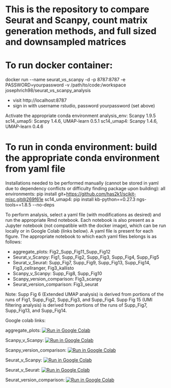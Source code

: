 # This is the repository to compare Seurat and Scanpy, count matrix generation methods, and full sized and downsampled matrices

# To run docker container:
docker run --name seurat_vs_scanpy -d -p 8787:8787 -e PASSWORD=yourpassword -v /path/to/code:/workspace josephrich98/seurat_vs_scanpy_analysis
- visit http://localhost:8787
- sign in with username rstudio, password yourpassword (set above)

Activate the appropriate conda environment
analysis_env: Scanpy 1.9.5
sc14_umap5: Scanpy 1.4.6, UMAP-learn 0.5.1
sc14_umap4: Scanpy 1.4.6, UMAP-learn 0.4.6


# To run in conda environment: build the appropriate conda environment from yaml file
Installations needed to be performed manually (cannot be stored in yaml due to dependency conflicts or difficulty finding package upon building):
all environments: pip install git+https://github.com/has2k1/scikit-misc.git@269f61e
sc14_umap4: pip install kb-python==0.27.3 ngs-tools==1.8.5 --no-deps

To perform analysis, select a yaml file (with modifications as desired) and run the appropriate Rmd notebook. Each notebook is also present as a Jupyter notebook (not compatible with the docker image), which can be run locally or in Google Colab (links below). A yaml file is present for each figure. The appropriate notebook to which each yaml files belongs is as follows:

- aggregate_plots: Fig2_Supp_Fig11_Supp_Fig12
- Seurat_v_Scanpy: Fig1, Supp_Fig2, Supp_Fig3, Supp_Fig4, Supp_Fig5
- Seurat_v_Seurat: Supp_Fig7, Supp_Fig9, Supp_Fig13, Supp_Fig14, Fig3_cellranger, Fig3_kallisto
- Scanpy_v_Scanpy: Supp_Fig8, Supp_Fig10
- Scanpy_version_comparison: Fig3_scanpy
- Seurat_version_comparison: Fig3_seurat

Note: Supp Fig 6 (Extended UMAP analysis) is derived from portions of the runs of Fig1, Supp_Fig2, Supp_Fig3, and Supp_Fig4. Supp Fig 15 (UMI filtering analysis) is derived from portions of the runs of Supp_Fig7, Supp_Fig13, and Supp_Fig14.


Google colab links:

aggregate_plots: [![Run in Google Colab](https://colab.research.google.com/assets/colab-badge.svg)](https://colab.research.google.com/github/josephrich98/scrnaseq_packages_and_versioning/blob/main/analysis/ipynb/aggregate_plots.ipynb)

Scanpy_v_Scanpy: [![Run in Google Colab](https://colab.research.google.com/assets/colab-badge.svg)](https://colab.research.google.com/github/josephrich98/scrnaseq_packages_and_versioning/blob/main/analysis/ipynb/Scanpy_v_Scanpy.ipynb)

Scanpy_version_comparison: [![Run in Google Colab](https://colab.research.google.com/assets/colab-badge.svg)](https://colab.research.google.com/github/josephrich98/scrnaseq_packages_and_versioning/blob/main/analysis/ipynb/Scanpy_version_comparison.ipynb)

Seurat_v_Scanpy: [![Run in Google Colab](https://colab.research.google.com/assets/colab-badge.svg)](https://colab.research.google.com/github/josephrich98/scrnaseq_packages_and_versioning/blob/main/analysis/ipynb/Seurat_v_Scanpy.ipynb)

Seurat_v_Seurat: [![Run in Google Colab](https://colab.research.google.com/assets/colab-badge.svg)](https://colab.research.google.com/github/josephrich98/scrnaseq_packages_and_versioning/blob/main/analysis/ipynb/Seurat_v_Seurat.ipynb)

Seurat_version_comparison: [![Run in Google Colab](https://colab.research.google.com/assets/colab-badge.svg)](https://colab.research.google.com/github/josephrich98/scrnaseq_packages_and_versioning/blob/main/analysis/ipynb/Seurat_version_comparison.ipynb)